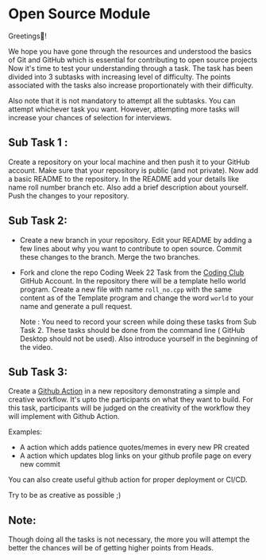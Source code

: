 # Open Source Module

Greetings🎉!

We hope you have gone through the resources and understood the basics of Git and GitHub which is essential for contributing to open source projects
Now it's time to test your understanding through a task. The task has been divided into 3 subtasks with increasing level of difficulty. The points associated with the tasks also increase proportionately with their difficulty.

Also note that it is not mandatory to attempt all the subtasks. You can attempt whichever task you want. However, attempting more tasks will increase your chances of selection for interviews.

## Sub Task 1 :

Create a repository on your local machine and then push it to your GitHub account. Make sure that your repository is public (and not private). Now add a basic README to the repository. In the README add your details like name roll number branch etc. Also add a brief description about yourself. Push the changes to your repository.

## Sub Task 2:

- Create a new branch in your repository. Edit your README by adding a few lines about why you want to contribute to open source. Commit these changes to the branch. Merge the two branches.
- Fork and clone the repo Coding Week 22 Task from the [Coding Club](https://github.com/codingiitg) GitHub Account. In the repository there will be a template hello world program. Create a new file with name `roll_no.cpp` with the same content as of the Template program and change the word `world` to your name and generate a pull request.

    Note : You need to record your screen while doing these tasks from Sub Task 2. These tasks should be done from the command line ( GitHub Desktop should not be used). Also introduce yourself in the beginning of the video.

## Sub Task 3:
Create a [Github Action](https://docs.github.com/en/actions) in a new repository demonstrating a simple and creative workflow. It's upto the participants on what they want to build. For this task, participants will be judged on the creativity of the workflow they will implement with Github Action.

Examples:
- A action which adds patience quotes/memes in every new PR created
- A action which updates blog links on your github profile page on every new commit

You can also create useful github action for proper deployment or CI/CD.

Try to be as creative as possible ;)



## Note:

Though doing all the tasks is not necessary, the more you will attempt the better the chances will be of getting higher points from Heads.
